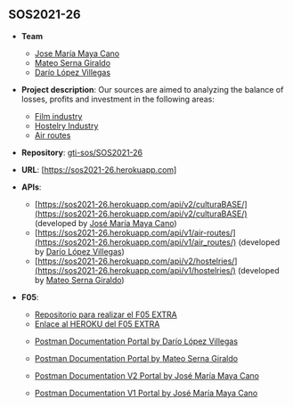 ## SOS2021-26

- **Team**
  - [Jose María Maya Cano](https://github.com/josemarimaya)
  - [Mateo Serna Giraldo](https://github.com/keffren)
  - [Darío López Villegas](https://github.com/darlopvil)
- **Project description**: Our sources are aimed to analyzing the balance of losses, profits and investment in the following areas: 
    - [Film industry](https://sos2021-26.herokuapp.com/#/culturaBASE)
    - [Hostelry Industry](https://sos2021-26.herokuapp.com/#/hostelries)
    - [Air routes](https://sos2021-26.herokuapp.com/#/airRoutes)
- **Repository**: [gti-sos/SOS2021-26](https://github.com/gti-sos/SOS2021-26)
- **URL**: [https://sos2021-26.herokuapp.com]
-  **APIs**:
    - [https://sos2021-26.herokuapp.com/api/v2/culturaBASE/](https://sos2021-26.herokuapp.com/api/v2/culturaBASE/) (developed by [José María Maya Cano](https://github.com/josemarimaya))
    - [https://sos2021-26.herokuapp.com/api/v1/air-routes/](https://sos2021-26.herokuapp.com/api/v1/air_routes/) (developed by [Darío López Villegas](https://github.com/darlopvil))
    - [https://sos2021-26.herokuapp.com/api/v2/hostelries/](https://sos2021-26.herokuapp.com/api/v1/hostelries/) (developed by [Mateo Serna Giraldo](https://github.com/keffren))

- **F05**:
    - [Repositorio para realizar el F05 EXTRA](https://github.com/gti-sos/SOS2021-26-f05)
    - [Enlace al HEROKU del F05 EXTRA](https://sos2021-26-f05.herokuapp.com/)

    + [Postman Documentation Portal by ](https://documenter.getpostman.com/view/14944672/TzJoE12v) [Darío López Villegas](https://github.com/darlopvil)

    + [Postman Documentation Portal by ](https://documenter.getpostman.com/view/14948205/TzRU9Rje) [Mateo Serna Giraldo](https://github.com/keffren)

    + [Postman Documentation V2 Portal by ](https://documenter.getpostman.com/view/9628248/TzRRE9Fe) [José María Maya Cano](https://github.com/josemarimaya)
    
    + [Postman Documentation V1 Portal by ](https://documenter.getpostman.com/view/9628248/TzJsfJT2) [José María Maya Cano](https://github.com/josemarimaya)
